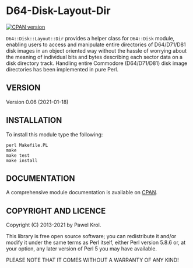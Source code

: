 D64-Disk-Layout-Dir
===================

[![CPAN version](https://badge.fury.io/pl/D64-Disk-Layout-Dir.png)](https://metacpan.org/pod/D64::Disk::Layout::Dir)

`D64::Disk::Layout::Dir` provides a helper class for `D64::Disk` module, enabling users to access and manipulate entire directories of D64/D71/D81 disk images in an object oriented way without the hassle of worrying about the meaning of individual bits and bytes describing each sector data on a disk directory track. Handling entire Commodore (D64/D71/D81) disk image directories has been implemented in pure Perl.

VERSION
-------

Version 0.06 (2021-01-18)

INSTALLATION
------------

To install this module type the following:

    perl Makefile.PL
    make
    make test
    make install

DOCUMENTATION
-------------

A comprehensive module documentation is available on [CPAN](https://metacpan.org/pod/D64::Disk::Layout::Dir).

COPYRIGHT AND LICENCE
---------------------

Copyright (C) 2013-2021 by Pawel Krol.

This library is free open source software; you can redistribute it and/or modify it under the same terms as Perl itself, either Perl version 5.8.6 or, at your option, any later version of Perl 5 you may have available.

PLEASE NOTE THAT IT COMES WITHOUT A WARRANTY OF ANY KIND!
